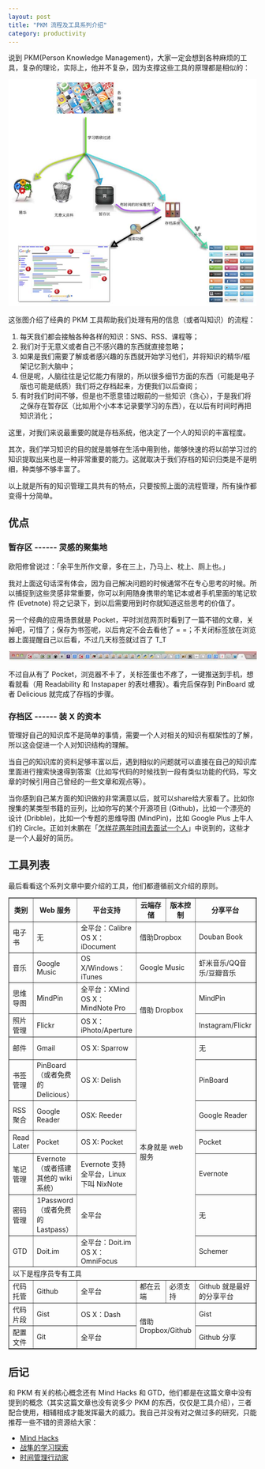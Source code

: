 ```yaml
---
layout: post
title: "PKM 流程及工具系列介绍"
category: productivity
---
```


说到 PKM(Person Knowledge Management)，大家一定会想到各种麻烦的工具，复杂的理论，实际上，他并不复杂，因为支撑这些工具的原理都是相似的：

![PKM Workflow](/assets/images/pkm-workflow.jpg)

这张图介绍了经典的 PKM 工具帮助我们处理有用的信息（或者叫知识）的流程：

1. 每天我们都会接触各种各样的知识：SNS、RSS、课程等；
2. 我们对于无意义或者自己不感兴趣的东西就直接忽略；
3. 如果是我们需要了解或者感兴趣的东西就开始学习他们，并将知识的精华/框架记忆到大脑中；
4. 但是呢，人脑往往是记忆能力有限的，所以很多细节方面的东西（可能是电子版也可能是纸质）我们将之存档起来，方便我们以后查阅；
5. 有时我们时间不够，但是也不愿意错过眼前的一些知识（贪心），于是我们将之保存在暂存区（比如用个小本本记录要学习的东西），在以后有时间时再把知识消化；

这里，对我们来说最重要的就是存档系统，他决定了一个人的知识的丰富程度。

其次，我们学习知识的目的就是能够在生活中用到他，能够快速的将以前学习过的知识提取出来也是一种非常重要的能力。这就取决于我们存档的知识归类是不是明细，种类够不够丰富了。

以上就是所有的知识管理工具共有的特点，只要按照上面的流程管理，所有操作都变得十分简单。

优点
----

### 暂存区 ------ 灵感的聚集地
欧阳修曾说过：「余平生所作文章，多在三上，乃马上、枕上、厕上也。」

我对上面这句话深有体会，因为自己解决问题的时候通常不在专心思考的时候。所以捕捉到这些灵感非常重要，你可以利用随身携带的笔记本或者手机里面的笔记软件 (Evetnote) 将之记录下，到以后需要用到时你就知道这些思考的价值了。

另一个经典的应用场景就是 Pocket，平时浏览网页时看到了一篇不错的文章，关掉吧，可惜了；保存为书签呢，以后肯定不会去看他了 = =；不关闭标签放在浏览器上面提醒自己以后看，不过几天标签就过百了 T_T

![Chrome tabs](/assets/images/chrome-tabs.jpg)

不过自从有了 Pocket，浏览器不卡了，关标签蛋也不疼了，一键推送到手机，想看就看（用 Readability 和 Instapaper 的表吐槽我）。看完后保存到 PinBoard 或者 Delicious 就完成了存档的步骤。

### 存档区 ------ 装 X 的资本

管理好自己的知识库不是简单的事情，需要一个人对相关的知识有框架性的了解，所以这会促进一个人对知识结构的理解。

当自己的知识库的资料足够丰富以后，遇到相似的问题就可以直接在自己的知识库里面进行搜索快速得到答案（比如写代码的时候找到一段有类似功能的代码，写文章的时候引用自己曾经的一些文章和观点等）。

当你感到自己某方面的知识做的非常满意以后，就可以share给大家看了。比如你搜集的某类型书籍的豆列，比如你写的某个开源项目 (Github)，比如一个漂亮的设计 (Dribble)，比如一个专题的思维导图 (MindPin)，比如 Google Plus 上牛人们的 Circle。正如刘未鹏在「[怎样花两年时间去面试一个人](http://mindhacks.cn/2011/11/04/how-to-interview-a-person-for-two-years/)」中说到的，这些才是一个人最好的简历。


工具列表
------
最后看看这个系列文章中要介绍的工具，他们都遵循前文介绍的原则。

<table border="1px" cellspacing="0px" align="center">
  <tbody>
    <tr>
      <th>类别</th>
      <th>Web 服务</th>
      <th>平台支持</th>
      <th>云端存储</th>
      <th>版本控制</th>
      <th>分享平台</th>
      <th>索引支持</th>
    </tr>
    <tr>
      <td>电子书</td>
      <td>无</td>
      <td>全平台：Calibre<br>OS X：iDocument</td>
      <td colspan="2">借助Dropbox</td>
      <td>Douban Book</td>
      <td>软件内置</td>
    </tr>
    <tr>
      <td>音乐</td>
      <td>Google Music</td>
      <td>OS X/Windows：iTunes</td>
      <td colspan="2">Google Music</td>
      <td>虾米音乐/QQ音乐/豆瓣音乐</td>
      <td>iTunes 内置</td>
    </tr>
    <tr>
      <td>思维导图</td>
      <td>MindPin</td>
      <td>全平台：XMind<br>OS X：MindNote Pro</td>
      <td colspan="2" rowspan="2">借助 Dropbox</td>
      <td>MindPin</td>
      <td>MindNote Pro 内置</td>
    </tr>
    <tr>
      <td>照片管理</td>
      <td>Flickr</td>
      <td>OS X：iPhoto/Aperture</td>
      <td>Instagram/Flickr</td>
      <td>软件内置</td>
    </tr>
    <tr>
      <td>邮件</td>
      <td>Gmail</td>
      <td>OS X: Sparrow</td>
      <td colspan="2" rowspan="7">本身就是 web 服务</td>
      <td>无</td>
      <td>Gmail 内置</td>
    </tr>
    <tr>
      <td>书签管理</td>
      <td>PinBoard（或者免费的 Delicious）</td>
      <td>OS X: Delish</td>
      <td>PinBoard</td>
      <td>PinBoard 内置</td>
    </tr>
    <tr>
      <td>RSS聚合</td>
      <td>Google Reader</td>
      <td>OSX: Reeder</td>
      <td>Google Reader</td>
      <td>Google Reader 内置</td>
    </tr>
    <tr>
      <td>Read Later</td>
      <td>Pocket</td>
      <td>OS X: Pocket</td>
      <td>Pocket</td>
      <td>Pocket 内置</td>
    </tr>
    <tr>
      <td>笔记管理</td>
      <td>Evernote（或者搭建其他的 wiki 系统）</td>
      <td>Evernote 支持全平台，Linux 下叫 NixNote</td>
      <td>Evernote</td>
      <td>Evernote 内置</td>
    </tr>
    <tr>
      <td>密码管理</td>
      <td>1Password（或者免费的 Lastpass）</td>
      <td>全平台</td>
      <td>无</td>
      <td>软件内置</td>
    </tr>
    <tr>
      <td>GTD</td>
      <td>Doit.im</td>
      <td>全平台：Doit.im<br>OS X：OmniFocus</td>
      <td>Schemer</td>
      <td>软件内置</td>
    </tr>
    <tr>
    <td colspan="8">以下是程序员专有工具</td>
    </tr>
    <tr>
      <td>代码托管</td>
      <td>Github</td>
      <td>全平台</td>
      <td>都在云端</td>
      <td>必须支持</td>
      <td>Github 就是最好的分享平台</td>
      <td>Github 内置</td>
    </tr>
    <tr>
      <td>代码片段</td>
      <td>Gist</td>
      <td>OS X：Dash</td>
      <td colspan="2" rowspan="2">借助 Dropbox/Github</td>
      <td>Gist</td>
      <td>Dash 内置</td>
    </tr>
    <tr>
      <td>配置文件</td>
      <td>Git</td>
      <td>全平台</td>
      <td>Github 分享</td>
      <td>Ack</td>
    </tr>
  </tbody>
</table>

后记
----

和 PKM 有关的核心概念还有 Mind Hacks 和 GTD，他们都是在这篇文章中没有提到的概念（其实这篇文章也没有说多少 PKM 的东西，仅仅是工具介绍），三者配合使用，相辅相成才能发挥最大的威力。我自己并没有对之做过多的研究，只能推荐一些不错的资源给大家：

- [Mind Hacks](http://mindhacks.cn)
- [战隼的学习探索](http://www.read.org.cn)
- [时间管理行动家](http://www.gtdlife.com)
